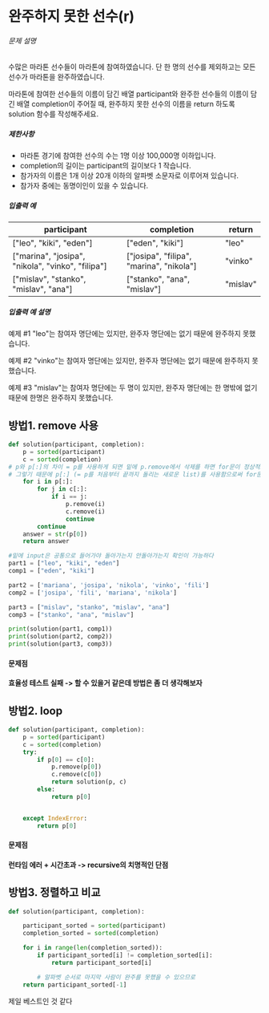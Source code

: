 # 완주하지 못한 선수(r)

###### 문제 설명

수많은 마라톤 선수들이 마라톤에 참여하였습니다. 단 한 명의 선수를 제외하고는 모든 선수가 마라톤을 완주하였습니다.

마라톤에 참여한 선수들의 이름이 담긴 배열 participant와 완주한 선수들의 이름이 담긴 배열 completion이 주어질 때, 완주하지 못한 선수의 이름을 return 하도록 solution 함수를 작성해주세요.

##### 제한사항

- 마라톤 경기에 참여한 선수의 수는 1명 이상 100,000명 이하입니다.
- completion의 길이는 participant의 길이보다 1 작습니다.
- 참가자의 이름은 1개 이상 20개 이하의 알파벳 소문자로 이루어져 있습니다.
- 참가자 중에는 동명이인이 있을 수 있습니다.

##### 입출력 예

| participant                                       | completion                               | return   |
| ------------------------------------------------- | ---------------------------------------- | -------- |
| ["leo", "kiki", "eden"]                           | ["eden", "kiki"]                         | "leo"    |
| ["marina", "josipa", "nikola", "vinko", "filipa"] | ["josipa", "filipa", "marina", "nikola"] | "vinko"  |
| ["mislav", "stanko", "mislav", "ana"]             | ["stanko", "ana", "mislav"]              | "mislav" |

##### 입출력 예 설명

예제 #1
"leo"는 참여자 명단에는 있지만, 완주자 명단에는 없기 때문에 완주하지 못했습니다.

예제 #2
"vinko"는 참여자 명단에는 있지만, 완주자 명단에는 없기 때문에 완주하지 못했습니다.

예제 #3
"mislav"는 참여자 명단에는 두 명이 있지만, 완주자 명단에는 한 명밖에 없기 때문에 한명은 완주하지 못했습니다.







## 방법1. remove 사용

```python
def solution(participant, completion):
    p = sorted(participant)
    c = sorted(completion)
# p와 p[:]의 차이 = p를 사용하게 되면 밑에 p.remove에서 삭제를 하면 for문이 정상적으로 작동하지 않는다
# 그렇기 때문에 p[:] (= p를 처음부터 끝까지 돌리는 새로운 list)를 사용함으로써 for문의 고장을 없앴다
    for i in p[:]:
        for j in c[:]:
            if i == j:
                p.remove(i)
                c.remove(i)
                continue
        continue
    answer = str(p[0])
    return answer

#밑에 input은 공통으로 들어가야 돌아가는지 안돌아가는지 확인이 가능하다
part1 = ["leo", "kiki", "eden"]
comp1 = ["eden", "kiki"]

part2 = ['mariana', 'josipa', 'nikola', 'vinko', 'fili']
comp2 = ['josipa', 'fili', 'mariana', 'nikola']

part3 = ["mislav", "stanko", "mislav", "ana"]	
comp3 = ["stanko", "ana", "mislav"]

print(solution(part1, comp1))
print(solution(part2, comp2))
print(solution(part3, comp3))
```

#### 문제점

#### 효율성 테스트 실패 -> 할 수 있을거 같은데 방법은 좀 더 생각해보자



## 방법2. loop

```python
def solution(participant, completion):
    p = sorted(participant)
    c = sorted(completion)
    try: 
        if p[0] == c[0]:
            p.remove(p[0])
            c.remove(c[0])
            return solution(p, c)
        else:
            return p[0]


    except IndexError:
        return p[0]
```

#### 문제점

#### 런타임 에러 + 시간초과 -> recursive의 치명적인 단점



## 방법3. 정렬하고 비교

```python
def solution(participant, completion):

    participant_sorted = sorted(participant)
    completion_sorted = sorted(completion)

    for i in range(len(completion_sorted)):
        if participant_sorted[i] != completion_sorted[i]:
            return participant_sorted[i]

        # 알파벳 순서로 마지막 사람이 완주를 못했을 수 있으므로
    return participant_sorted[-1]
```

제일 베스트인 것 같다